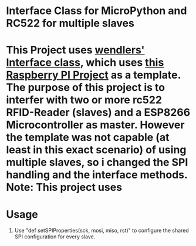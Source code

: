 Interface Class for MicroPython and RC522 for multiple slaves
===============================
This Project uses [wendlers' Interface class](https://github.com/wendlers/micropython-mfrc522), which uses [this Raspberry PI Project](https://github.com/mxgxw/MFRC522-python) as a template.
The purpose of this project is to interfer with two or more rc522 RFID-Reader (slaves) and a ESP8266 Microcontroller as master.
However the template was not capable (at least in this exact scenario) of using multiple slaves, so i changed the SPI handling and the interface methods.
Note: This project uses 
===============================
Usage
===============================
1. Use "def setSPIProperties(sck, mosi, miso, rst)" to configure the shared SPI configuration for every slave.